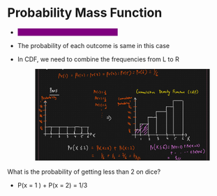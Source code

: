 # Probability Mass Function

* <mark style="color:purple;background-color:purple;">**Use for Discrete Random Variable**</mark>
* The probability of each outcome is same in this case
*   In CDF, we need to combine the frequencies from L to R

    <figure><img src="../../.gitbook/assets/image (9).png" alt=""><figcaption></figcaption></figure>

What is the probability of getting less than 2 on dice?

* P(x = 1 ) + P(x = 2) = 1/3
